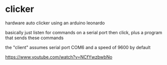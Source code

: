 # clicker
hardware auto clicker using an arduino leonardo

basically just listen for commands on a serial port then click, plus a program that sends these commands

the "client" assumes serial port COM6 and a speed of 9600 by default

https://www.youtube.com/watch?v=NCfYwzbwbNo
